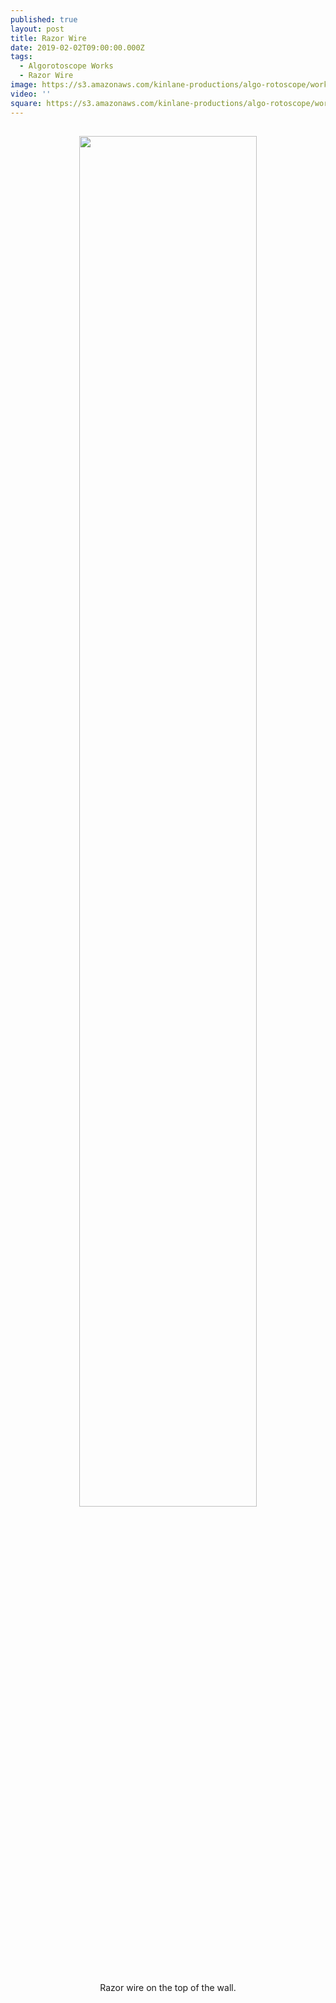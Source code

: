 ```yaml
---
published: true
layout: post
title: Razor Wire
date: 2019-02-02T09:00:00.000Z
tags:
  - Algorotoscope Works
  - Razor Wire
image: https://s3.amazonaws.com/kinlane-productions/algo-rotoscope/working/razor-wire.jpg
video: ''
square: https://s3.amazonaws.com/kinlane-productions/algo-rotoscope/working/razor-wire-square.jpg
---
```

<p align="center"><img src="{{ page.image }}" width="75%" style="padding: 15px;" /></p>
<center>Razor wire on the top of the wall.</center>
